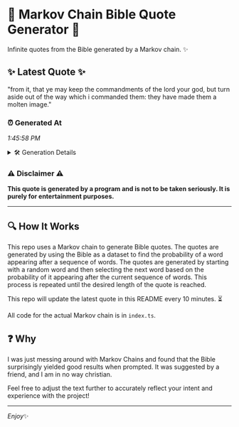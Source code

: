 # 📖 Markov Chain Bible Quote Generator 📖

Infinite quotes from the Bible generated by a Markov chain. ✨

## ✨ Latest Quote ✨
"from it, that ye may keep the commandments of the lord your god, but turn aside out of the way which i commanded them: they have made them a molten image."

### ⏰ Generated At
*1:45:58 PM*

<details>
    <summary>🛠️ Generation Details</summary>
    <p>
        <strong>🌱 Seed:</strong> from<br>
        <strong>🔄 Iterations:</strong> 30<br>
        <strong>📜 Context History:</strong><br>[ from ]: it,<br>[ from, it, ]: that<br>[ from, it,, that ]: ye<br>[ from, it,, that, ye ]: may<br>[ from, it,, that, ye, may ]: keep<br>[ from, it,, that, ye, may, keep ]: the<br>[ it,, that, ye, may, keep, the ]: commandments<br>[ that, ye, may, keep, the, commandments ]: of<br>[ ye, may, keep, the, commandments, of ]: the<br>[ may, keep, the, commandments, of, the ]: lord<br>[ keep, the, commandments, of, the, lord ]: your<br>[ the, commandments, of, the, lord, your ]: god,<br>[ commandments, of, the, lord, your, god, ]: but<br>[ of, the, lord, your, god,, but ]: turn<br>[ the, lord, your, god,, but, turn ]: aside<br>[ lord, your, god,, but, turn, aside ]: out<br>[ your, god,, but, turn, aside, out ]: of<br>[ god,, but, turn, aside, out, of ]: the<br>[ but, turn, aside, out, of, the ]: way<br>[ turn, aside, out, of, the, way ]: which<br>[ aside, out, of, the, way, which ]: i<br>[ out, of, the, way, which, i ]: commanded<br>[ of, the, way, which, i, commanded ]: them:<br>[ the, way, which, i, commanded, them: ]: they<br>[ way, which, i, commanded, them:, they ]: have<br>[ which, i, commanded, them:, they, have ]: made<br>[ i, commanded, them:, they, have, made ]: them<br>[ commanded, them:, they, have, made, them ]: a<br>[ them:, they, have, made, them, a ]: molten<br>[ they, have, made, them, a, molten ]: image.<br>
    </p>
</details>

### ⚠️ Disclaimer ⚠️
**This quote is generated by a program and is not to be taken seriously. It is purely for entertainment purposes.**

---

## 🔍 How It Works

This repo uses a Markov chain to generate Bible quotes. The quotes are generated by using the Bible as a dataset to find the probability of a word appearing after a sequence of words. The quotes are generated by starting with a random word and then selecting the next word based on the probability of it appearing after the current sequence of words. This process is repeated until the desired length of the quote is reached.

This repo will update the latest quote in this README every 10 minutes. ⏳

All code for the actual Markov chain is in `index.ts`.

## ❓ Why

I was just messing around with Markov Chains and found that the Bible surprisingly yielded good results when prompted. 
It was suggested by a friend, and I am in no way christian.

Feel free to adjust the text further to accurately reflect your intent and experience with the project!

---

*Enjoy*✨
